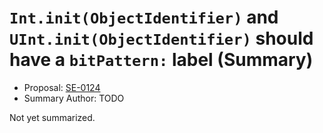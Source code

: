 # `Int.init(ObjectIdentifier)` and `UInt.init(ObjectIdentifier)` should have a `bitPattern:` label (Summary)

* Proposal: [SE-0124](https://github.com/apple/swift-evolution/blob/main/proposals/0124-bitpattern-label-for-int-initializer-objectidentfier.md)
* Summary Author: TODO

Not yet summarized.
